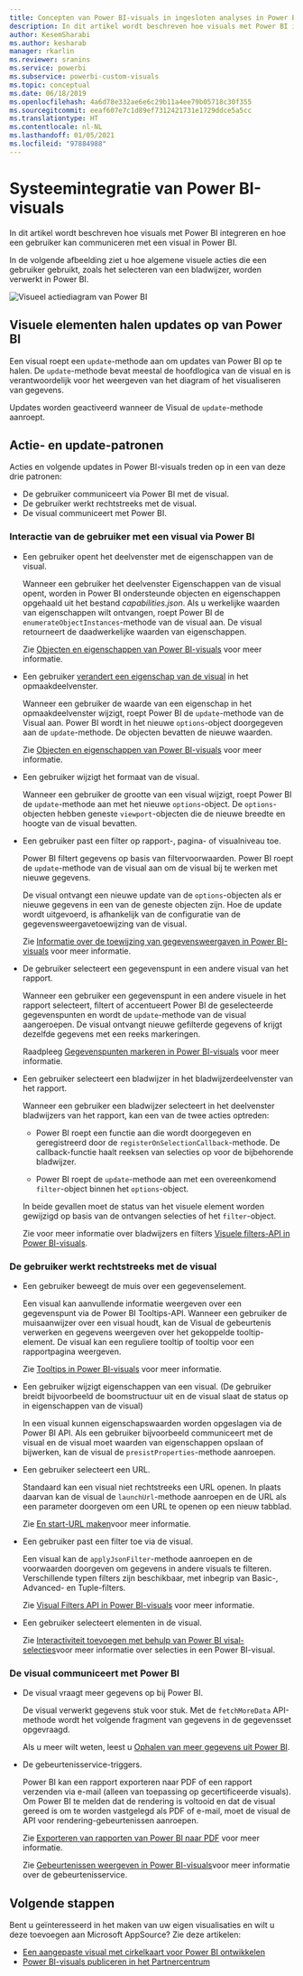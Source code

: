 ```yaml
---
title: Concepten van Power BI-visuals in ingesloten analyses in Power BI voor betere ingesloten BI-inzichten
description: In dit artikel wordt beschreven hoe visuals met Power BI integreren en hoe een gebruiker kan communiceren met een visual in Power BI. Maak betere geïntegreerde BI-inzichten mogelijk met geïntegreerde analytische gegevens voor Power BI.
author: KesemSharabi
ms.author: kesharab
manager: rkarlin
ms.reviewer: sranins
ms.service: powerbi
ms.subservice: powerbi-custom-visuals
ms.topic: conceptual
ms.date: 06/18/2019
ms.openlocfilehash: 4a6d78e332ae6e6c29b11a4ee79b05718c30f355
ms.sourcegitcommit: eeaf607e7c1d89ef7312421731e1729ddce5a5cc
ms.translationtype: HT
ms.contentlocale: nl-NL
ms.lasthandoff: 01/05/2021
ms.locfileid: "97884988"
---
```

# <a name="power-bi-visuals-system-integration"></a>Systeemintegratie van Power BI-visuals

In dit artikel wordt beschreven hoe visuals met Power BI integreren en hoe een gebruiker kan communiceren met een visual in Power BI. 

In de volgende afbeelding ziet u hoe algemene visuele acties die een gebruiker gebruikt, zoals het selecteren van een bladwijzer, worden verwerkt in Power BI.

![Visueel actiediagram van Power BI](media/power-bi-visuals-concept/visual-concept.svg)

## <a name="visuals-get-updates-from-power-bi"></a>Visuele elementen halen updates op van Power BI

Een visual roept een `update`-methode aan om updates van Power BI op te halen. De `update`-methode bevat meestal de hoofdlogica van de visual en is verantwoordelijk voor het weergeven van het diagram of het visualiseren van gegevens.

Updates worden geactiveerd wanneer de Visual de `update`-methode aanroept.

## <a name="action-and-update-patterns"></a>Actie- en update-patronen

Acties en volgende updates in Power BI-visuals treden op in een van deze drie patronen:

* De gebruiker communiceert via Power BI met de visual.
* De gebruiker werkt rechtstreeks met de visual.
* De visual communiceert met Power BI.

### <a name="user-interacts-with-a-visual-through-power-bi"></a>Interactie van de gebruiker met een visual via Power BI

* Een gebruiker opent het deelvenster met de eigenschappen van de visual.

    Wanneer een gebruiker het deelvenster Eigenschappen van de visual opent, worden in Power BI ondersteunde objecten en eigenschappen opgehaald uit het bestand *capabilities.json*. Als u werkelijke waarden van eigenschappen wilt ontvangen, roept Power BI de `enumerateObjectInstances`-methode van de visual aan. De visual retourneert de daadwerkelijke waarden van eigenschappen.

    Zie [Objecten en eigenschappen van Power BI-visuals](capabilities.md) voor meer informatie.

* Een gebruiker [verandert een eigenschap van de visual](../../visuals/power-bi-visualization-customize-title-background-and-legend.md) in het opmaakdeelvenster.

    Wanneer een gebruiker de waarde van een eigenschap in het opmaakdeelvenster wijzigt, roept Power BI de `update`-methode van de Visual aan. Power BI wordt in het nieuwe `options`-object doorgegeven aan de `update`-methode. De objecten bevatten de nieuwe waarden.

    Zie [Objecten en eigenschappen van Power BI-visuals](objects-properties.md) voor meer informatie.

* Een gebruiker wijzigt het formaat van de visual.

    Wanneer een gebruiker de grootte van een visual wijzigt, roept Power BI de `update`-methode aan met het nieuwe `options`-object. De `options`-objecten hebben geneste `viewport`-objecten die de nieuwe breedte en hoogte van de visual bevatten.

* Een gebruiker past een filter op rapport-, pagina- of visualniveau toe.

    Power BI filtert gegevens op basis van filtervoorwaarden. Power BI roept de `update`-methode van de visual aan om de visual bij te werken met nieuwe gegevens.

    De visual ontvangt een nieuwe update van de `options`-objecten als er nieuwe gegevens in een van de geneste objecten zijn. Hoe de update wordt uitgevoerd, is afhankelijk van de configuratie van de gegevensweergavetoewijzing van de visual.

    Zie [Informatie over de toewijzing van gegevensweergaven in Power BI-visuals](dataview-mappings.md) voor meer informatie.

* De gebruiker selecteert een gegevenspunt in een andere visual van het rapport.

    Wanneer een gebruiker een gegevenspunt in een andere visuele in het rapport selecteert, filtert of accentueert Power BI de geselecteerde gegevenspunten en wordt de `update`-methode van de visual aangeroepen. De visual ontvangt nieuwe gefilterde gegevens of krijgt dezelfde gegevens met een reeks markeringen.

    Raadpleeg [Gegevenspunten markeren in Power BI-visuals](highlight.md) voor meer informatie.

* Een gebruiker selecteert een bladwijzer in het bladwijzerdeelvenster van het rapport.

    Wanneer een gebruiker een bladwijzer selecteert in het deelvenster bladwijzers van het rapport, kan een van de twee acties optreden:

    * Power BI roept een functie aan die wordt doorgegeven en geregistreerd door de `registerOnSelectionCallback`-methode. De callback-functie haalt reeksen van selecties op voor de bijbehorende bladwijzer.

    * Power BI roept de `update`-methode aan met een overeenkomend `filter`-object binnen het `options`-object.

    In beide gevallen moet de status van het visuele element worden gewijzigd op basis van de ontvangen selecties of het `filter`-object.

    Zie voor meer informatie over bladwijzers en filters [Visuele filters-API in Power BI-visuals](filter-api.md).

### <a name="user-interacts-with-the-visual-directly"></a>De gebruiker werkt rechtstreeks met de visual

* Een gebruiker beweegt de muis over een gegevenselement.

    Een visual kan aanvullende informatie weergeven over een gegevenspunt via de Power BI Tooltips-API. Wanneer een gebruiker de muisaanwijzer over een visual houdt, kan de Visual de gebeurtenis verwerken en gegevens weergeven over het gekoppelde tooltip-element. De visual kan een reguliere tooltip of tooltip voor een rapportpagina weergeven.

    Zie [Tooltips in Power BI-visuals](add-tooltips.md) voor meer informatie.

* Een gebruiker wijzigt eigenschappen van een visual. (De gebruiker breidt bijvoorbeeld de boomstructuur uit en de visual slaat de status op in eigenschappen van de visual)

    In een visual kunnen eigenschapswaarden worden opgeslagen via de Power BI API. Als een gebruiker bijvoorbeeld communiceert met de visual en de visual moet waarden van eigenschappen opslaan of bijwerken, kan de visual de `presistProperties`-methode aanroepen.

* Een gebruiker selecteert een URL.

    Standaard kan een visual niet rechtstreeks een URL openen. In plaats daarvan kan de visual de `launchUrl`-methode aanroepen en de URL als een parameter doorgeven om een URL te openen op een nieuw tabblad.

    Zie [En start-URL maken](launch-url.md)voor meer informatie.

* Een gebruiker past een filter toe via de visual.

    Een visual kan de `applyJsonFilter`-methode aanroepen en de voorwaarden doorgeven om gegevens in andere visuals te filteren. Verschillende typen filters zijn beschikbaar, met inbegrip van Basic-, Advanced- en Tuple-filters.

    Zie [Visual Filters API in Power BI-visuals](filter-api.md) voor meer informatie.

* Een gebruiker selecteert elementen in de visual.

    Zie [Interactiviteit toevoegen met behulp van Power BI visal-selecties](selection-api.md)voor meer informatie over selecties in een Power BI-visual.

### <a name="visual-interacts-with-power-bi"></a>De visual communiceert met Power BI

* De visual vraagt meer gegevens op bij Power BI.

    De visual verwerkt gegevens stuk voor stuk. Met de `fetchMoreData` API-methode wordt het volgende fragment van gegevens in de gegevensset opgevraagd.

    Als u meer wilt weten, leest u [Ophalen van meer gegevens uit Power BI](fetch-more-data.md).

* De gebeurtenisservice-triggers.

    Power BI kan een rapport exporteren naar PDF of een rapport verzenden via e-mail (alleen van toepassing op gecertificeerde visuals). Om Power BI te melden dat de rendering is voltooid en dat de visual gereed is om te worden vastgelegd als PDF of e-mail, moet de visual de API voor rendering-gebeurtenissen aanroepen.

    Zie [Exporteren van rapporten van Power BI naar PDF](../../consumer/end-user-pdf.md) voor meer informatie.

    Zie [Gebeurtenissen weergeven in Power BI-visuals](event-service.md)voor meer informatie over de gebeurtenisservice.

## <a name="next-steps"></a>Volgende stappen

Bent u geïnteresseerd in het maken van uw eigen visualisaties en wilt u deze toevoegen aan Microsoft AppSource? Zie deze artikelen:

* [Een aangepaste visual met cirkelkaart voor Power BI ontwikkelen](./develop-circle-card.md)
* [Power BI-visuals publiceren in het Partnercentrum](office-store.md)
